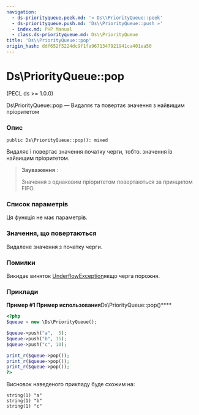 ```yaml
---
navigation:
  - ds-priorityqueue.peek.md: '« Ds\\PriorityQueue::peek'
  - ds-priorityqueue.push.md: 'Ds\\PriorityQueue::push »'
  - index.md: PHP Manual
  - class.ds-priorityqueue.md: Ds\\PriorityQueue
title: 'Ds\\PriorityQueue::pop'
origin_hash: ddf652f5224dc9f1fa9671347921941ca401ea50
---
```

# Ds\\PriorityQueue::pop

(PECL ds >= 1.0.0)

Ds\\PriorityQueue::pop — Видаляє та повертає значення з найвищим пріоритетом

### Опис

```methodsynopsis
public Ds\PriorityQueue::pop(): mixed
```

Видаляє і повертає значення початку черги, тобто. значення із найвищим пріоритетом.

> **Зауваження** :
> 
> Значення з однаковим пріоритетом повертаються за принципом FIFO.

### Список параметрів

Ця функція не має параметрів.

### Значення, що повертаються

Видалене значення з початку черги.

### Помилки

Викидає виняток [UnderflowException](class.underflowexception.md)якщо черга порожня.

### Приклади

**Пример #1 Пример использования**Ds\\PriorityQueue::pop()\*\*\*\*

```php
<?php
$queue = new \Ds\PriorityQueue();

$queue->push("a",  5);
$queue->push("b", 15);
$queue->push("c", 10);

print_r($queue->pop());
print_r($queue->pop());
print_r($queue->pop());
?>
```

Висновок наведеного прикладу буде схожим на:

```
string(1) "a"
string(1) "b"
string(1) "c"
```
